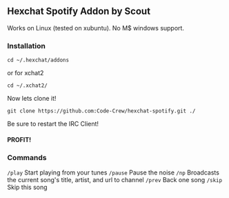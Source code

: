 ## Hexchat Spotify Addon by Scout

Works on Linux (tested on xubuntu). No M$ windows support.

### Installation

```
cd ~/.hexchat/addons 
```
or for xchat2

```
cd ~/.xchat2/
```
Now lets clone it!

```
git clone https://github.com:Code-Crew/hexchat-spotify.git ./
```

Be sure to restart the IRC Client!
 
#### PROFIT! 


### Commands

 ```/play``` Start playing from your tunes
```/pause``` Pause the noise
```/np``` Broadcasts the current song's title, artist, and url to channel
```/prev``` Back one song
```/skip``` Skip this song

